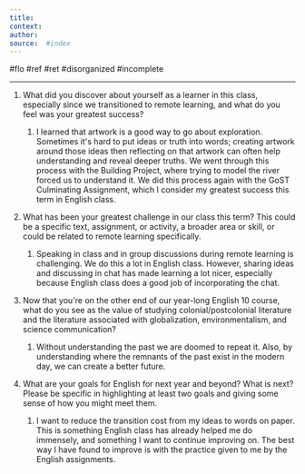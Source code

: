```yaml
---
title:   
context: 
author:  
source:  #index
---
```


#flo #ref #ret 
#disorganized #incomplete

---




1) What did you discover about yourself as a learner in this class, especially since we transitioned to remote learning, and what do you feel was your greatest success?
	1) I learned that artwork is a good way to go about exploration. Sometimes it's hard to put ideas or truth into words; creating artwork around those ideas then reflecting on that artwork can often help understanding and reveal deeper truths. We went through this process with the Building Project, where trying to model the river forced us to understand it. We did this process again with the GoST Culminating Assignment, which I consider my greatest success this term in English class. 

2) What has been your greatest challenge in our class this term? This could be a specific text, assignment, or activity, a broader area or skill, or could be related to remote learning specifically.
	1) Speaking in class and in group discussions during remote learning is challenging. We do this a lot in English class. However, sharing ideas and discussing in chat has made learning a lot nicer, especially because English class does a good job of incorporating the chat.

3) Now that you're on the other end of our year-long English 10 course, what do you see as the value of studying colonial/postcolonial literature and the literature associated with globalization, environmentalism, and science communication?
	1) Without understanding the past we are doomed to repeat it. Also, by understanding where the remnants of the past exist in the modern day, we can create a better future.

4) What are your goals for English for next year and beyond? What is next? Please be specific in highlighting at least two goals and giving some sense of how you might meet them.
	1) I want to reduce the transition cost from my ideas to words on paper. This is something English class has already helped me do immensely, and something I want to continue improving on. The best way I have found to improve is with the practice given to me by the English assignments.










